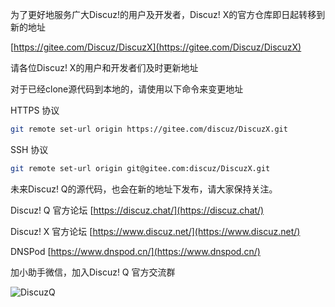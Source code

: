 为了更好地服务广大Discuz!的用户及开发者，Discuz! X的官方仓库即日起转移到新的地址

[https://gitee.com/Discuz/DiscuzX](https://gitee.com/Discuz/DiscuzX)

请各位Discuz! X的用户和开发者们及时更新地址

对于已经clone源代码到本地的，请使用以下命令来变更地址

HTTPS 协议
```bash
git remote set-url origin https://gitee.com/discuz/DiscuzX.git
```

SSH 协议
```bash
git remote set-url origin git@gitee.com:discuz/DiscuzX.git
```
未来Discuz! Q的源代码，也会在新的地址下发布，请大家保持关注。

Discuz! Q 官方论坛 [https://discuz.chat/](https://discuz.chat/)

Discuz! X 官方论坛 [https://www.discuz.net/](https://www.discuz.net/)

DNSPod [https://www.dnspod.cn/](https://www.dnspod.cn/)

加小助手微信，加入Discuz! Q 官方交流群

![DiscuzQ](https://gitee.com/ComsenzDiscuz/DiscuzX/raw/master/helper.png)